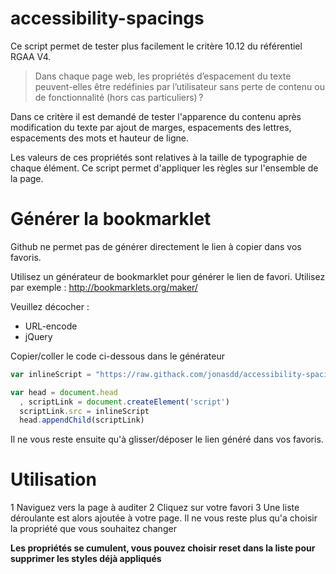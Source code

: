 # accessibility-spacings

Ce script permet de tester plus facilement le critère 10.12 du référentiel RGAA V4.

> Dans chaque page web, les propriétés d’espacement du texte peuvent-elles être redéfinies par l’utilisateur sans perte de contenu ou de fonctionnalité (hors cas particuliers) ?

Dans ce critère il est demandé de tester l'apparence du contenu après modification du texte par ajout de marges, espacements des lettres, espacements des mots et hauteur de ligne.

Les valeurs de ces propriétés sont relatives à la taille de typographie de chaque élément. Ce script permet d'appliquer les règles sur l'ensemble de la page.

# Générer la bookmarklet

Github ne permet pas de générer directement le lien à copier dans vos favoris.

Utilisez un générateur de bookmarklet pour générer le lien de favori. Utilisez par exemple : http://bookmarklets.org/maker/

Veuillez décocher :

* URL-encode
* jQuery

Copier/coller le code ci-dessous dans le générateur
```javascript
var inlineScript = "https://raw.githack.com/jonasdd/accessibility-spacings/master/script.js";

var head = document.head
  , scriptLink = document.createElement('script')
  scriptLink.src = inlineScript
  head.appendChild(scriptLink)
```
Il ne vous reste ensuite qu'à glisser/déposer le lien généré dans vos favoris.

# Utilisation

1 Naviguez vers la page à auditer
2 Cliquez sur votre favori
3 Une liste déroulante est alors ajoutée à votre page. Il ne vous reste plus qu'a choisir la propriété que vous souhaitez changer

**Les propriétés se cumulent, vous pouvez choisir reset dans la liste pour supprimer les styles déjà appliqués**
